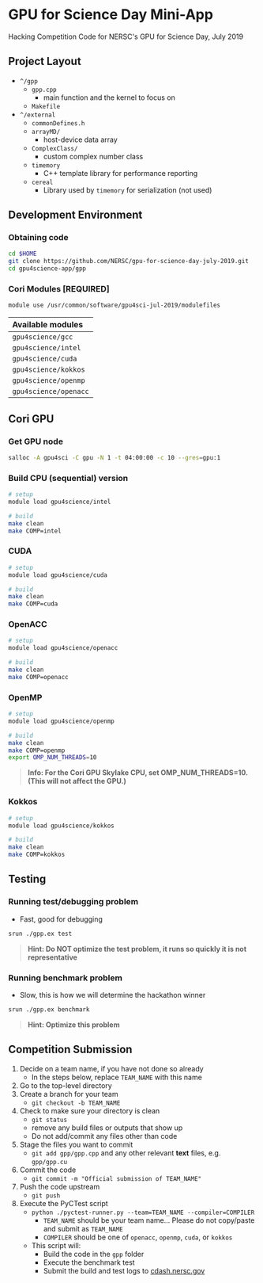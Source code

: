 # GPU for Science Day Mini-App

Hacking Competition Code for NERSC's GPU for Science Day, July 2019

## Project Layout

- `^/gpp`
  - `gpp.cpp`
    - main function and the kernel to focus on
  - `Makefile`
- `^/external`
  - `commonDefines.h`
  - `arrayMD/`
    - host-device data array
  - `ComplexClass/`
    - custom complex number class
  - `timemory`
    - C++ template library for performance reporting
  - `cereal`
    - Library used by `timemory` for serialization (not used)

## Development Environment

### Obtaining code

```bash
cd $HOME
git clone https://github.com/NERSC/gpu-for-science-day-july-2019.git
cd gpu4science-app/gpp
```

### Cori Modules __[REQUIRED]__

```bash
module use /usr/common/software/gpu4sci-jul-2019/modulefiles
```

| Available modules     |
|:----------------------|
| `gpu4science/gcc`     |
| `gpu4science/intel`   |
| `gpu4science/cuda`    |
| `gpu4science/kokkos`  |
| `gpu4science/openmp`  |
| `gpu4science/openacc` |


## Cori GPU

### Get GPU node

```bash
salloc -A gpu4sci -C gpu -N 1 -t 04:00:00 -c 10 --gres=gpu:1
```

### Build CPU (sequential) version

```bash
# setup
module load gpu4science/intel

# build
make clean
make COMP=intel
```

### CUDA

```bash
# setup
module load gpu4science/cuda

# build
make clean
make COMP=cuda
```

### OpenACC

```bash
# setup
module load gpu4science/openacc

# build
make clean
make COMP=openacc
```

### OpenMP

```bash
# setup
module load gpu4science/openmp

# build
make clean
make COMP=openmp
export OMP_NUM_THREADS=10
```

> **Info: For the Cori GPU Skylake CPU, set OMP_NUM_THREADS=10. (This will not affect the GPU.)**

### Kokkos

```bash
# setup
module load gpu4science/kokkos

# build
make clean
make COMP=kokkos
```

## Testing

### Running test/debugging problem

- Fast, good for debugging

```bash
srun ./gpp.ex test
```

> **Hint: Do NOT optimize the test problem, it runs so quickly it is not representative**

### Running benchmark problem

- Slow, this is how we will determine the hackathon winner

```bash
srun ./gpp.ex benchmark
```

> **Hint: Optimize this problem**

## Competition Submission

1. Decide on a team name, if you have not done so already
   - In the steps below, replace `TEAM_NAME` with this name
2. Go to the top-level directory
3. Create a branch for your team
   - `git checkout -b TEAM_NAME`
4. Check to make sure your directory is clean
   - `git status`
   - remove any build files or outputs that show up
   - Do not add/commit any files other than code
5. Stage the files you want to commit
   - `git add gpp/gpp.cpp` and any other relevant **text** files, e.g. `gpp/gpp.cu`
6. Commit the code
   - `git commit -m "Official submission of TEAM_NAME"`
7. Push the code upstream
   - `git push`
8. Execute the PyCTest script
   - `python ./pyctest-runner.py --team=TEAM_NAME --compiler=COMPILER`
     - `TEAM_NAME` should be your team name... Please do not copy/paste and submit as `TEAM_NAME`
     - `COMPILER` should be one of `openacc`, `openmp`, `cuda`, or `kokkos`
   - This script will:
     - Build the code in the `gpp` folder
     - Execute the benchmark test
     - Submit the build and test logs to [cdash.nersc.gov](https://cdash.nersc.gov/index.php?project=gpu-for-science-day-july-2019)
